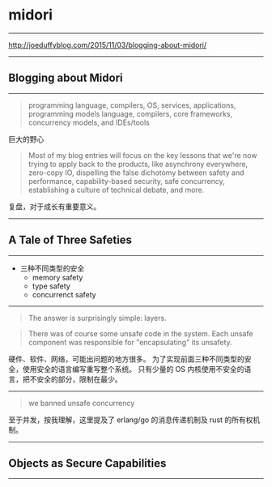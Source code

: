 # midori

---

http://joeduffyblog.com/2015/11/03/blogging-about-midori/

---

## Blogging about Midori

---

> programming language, compilers, OS, services, applications, programming models
> language, compilers, core frameworks, concurrency models, and IDEs/tools

巨大的野心

> Most of my blog entries will focus on the key lessons that we're now trying to
> apply back to the products, like asynchrony everywhere, zero-copy IO,
> dispelling the false dichotomy between safety and performance,
> capability-based security, safe concurrency, establishing a culture of
> technical debate, and more.

复盘，对于成长有重要意义。

---

## A Tale of Three Safeties

---

- 三种不同类型的安全
    - memory safety
    - type safety
    - concurrenct safety

---

> The answer is surprisingly simple: layers.

> There was of course some unsafe code in the system.
> Each unsafe component was responsible for "encapsulating" its unsafety.

硬件、软件、网络，可能出问题的地方很多。
为了实现前面三种不同类型的安全，使用安全的语言编写重写整个系统。
只有少量的 OS 内核使用不安全的语言，把不安全的部分，限制在最少。

---

> we banned unsafe concurrency

至于并发，按我理解，这里提及了 erlang/go 的消息传递机制及 rust 的所有权机制。

---

## Objects as Secure Capabilities

---



